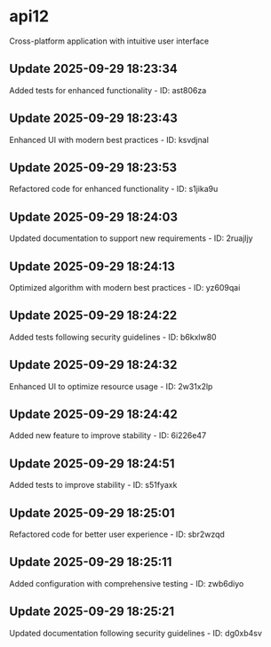 # api12
Cross-platform application with intuitive user interface

## Update 2025-09-29 18:23:34
Added tests for enhanced functionality - ID: ast806za


## Update 2025-09-29 18:23:43
Enhanced UI with modern best practices - ID: ksvdjnal


## Update 2025-09-29 18:23:53
Refactored code for enhanced functionality - ID: s1jika9u


## Update 2025-09-29 18:24:03
Updated documentation to support new requirements - ID: 2ruajljy


## Update 2025-09-29 18:24:13
Optimized algorithm with modern best practices - ID: yz609qai


## Update 2025-09-29 18:24:22
Added tests following security guidelines - ID: b6kxlw80


## Update 2025-09-29 18:24:32
Enhanced UI to optimize resource usage - ID: 2w31x2lp


## Update 2025-09-29 18:24:42
Added new feature to improve stability - ID: 6i226e47


## Update 2025-09-29 18:24:51
Added tests to improve stability - ID: s51fyaxk


## Update 2025-09-29 18:25:01
Refactored code for better user experience - ID: sbr2wzqd


## Update 2025-09-29 18:25:11
Added configuration with comprehensive testing - ID: zwb6diyo


## Update 2025-09-29 18:25:21
Updated documentation following security guidelines - ID: dg0xb4sv

